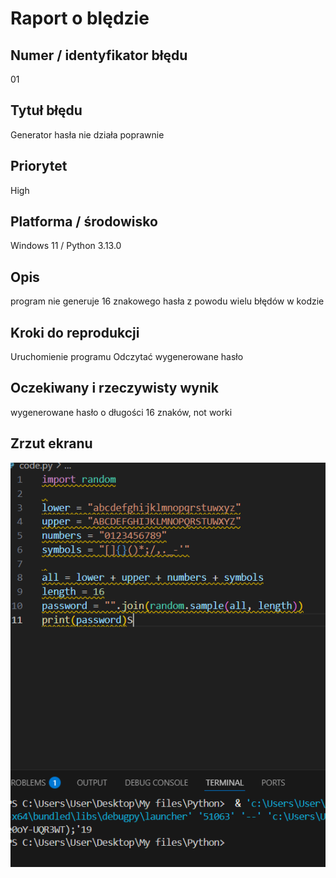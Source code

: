 # Raport o blędzie

## Numer / identyfikator błędu

01

## Tytuł błędu

Generator hasła nie działa poprawnie

## Priorytet

High

## Platforma / środowisko

Windows 11 / Python 3.13.0

## Opis

program nie generuje 16 znakowego hasła z powodu wielu błędów w kodzie

## Kroki do reprodukcji

Uruchomienie programu
Odczytać wygenerowane hasło

## Oczekiwany i rzeczywisty wynik

wygenerowane hasło o długości 16 znaków, not worki

## Zrzut ekranu

![alt text](image.png)